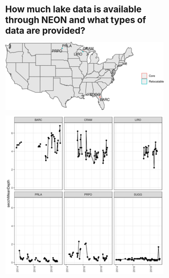 # How much lake data is available through NEON and what types of data are provided?

![](images/map.png)

![](images/secchi.png)
